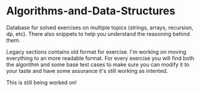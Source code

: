 # Algorithms-and-Data-Structures
Database for solved exercises on multiple topics (strings, arrays, recursion, dp, etc). There also snippets to help you understand the reasoning behind them. 

Legacy sections contains old format for exercise. I'm working on moving everything to an more readable format.
For every exercise you will find both the algorithm and some base test cases to make sure you can modify it to your taste and have some assurance it's still working as intented.

This is still being worked on!
